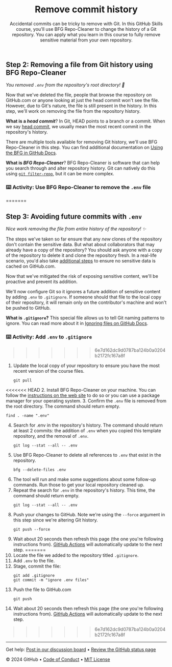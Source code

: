 <header>

<!--
  <<< Author notes: Course header >>>
  Read <https://skills.github.com/quickstart> for more information about how to build courses using this template.
  Include a 1280×640 image, course name in sentence case, and a concise description in emphasis.
  In your repository settings: enable template repository, add your 1280×640 social image, auto delete head branches.
  Next to "About", add description & tags; disable releases, packages, & environments.
  Add your open source license, GitHub uses the MIT license.
-->

# Remove commit history

Accidental commits can be tricky to remove with Git. In this GitHub Skills course, you'll use BFG Repo-Cleaner to change the history of a Git repository. You can apply what you learn in this course to fully remove sensitive material from your own repository.

</header>

<!--


  <<< Author notes: Step 3 >>>
>>>>>>> 6e7d162dc9d0787ba124b0a0204b2172fc167a8f
  Start this step by acknowledging the previous step.
  Define terms and link to docs.github.com.
-->

## Step 2: Removing a file from Git history using BFG Repo-Cleaner

_You removed `.env` from the repository's root directory! :tada:_

Now that we've deleted the file, people that browse the repository on GitHub.com or anyone looking at just the head commit won't see the file. However, due to Git's nature, the file is still present in the history. In this step, we'll work on removing the file from the repository history.

**What is a _head commit_**? In Git, HEAD points to a branch or a commit. When we say [head commit](https://docs.github.com/en/get-started/quickstart/github-glossary#head), we usually mean the most recent commit in the repository's history.

There are multiple tools available for removing Git history, we'll use BFG Repo-Cleaner in this step. You can find additional documentation on [Using the BFG in GitHub Docs](https://docs.github.com/en/authentication/keeping-your-account-and-data-secure/removing-sensitive-data-from-a-repository#using-the-bfg).

**What is _BFG Repo-Cleaner_**? BFG Repo-Cleaner is software that can help you search through and alter repository history. Git can natively do this using [`git filter-repo`](https://docs.github.com/en/authentication/keeping-your-account-and-data-secure/removing-sensitive-data-from-a-repository#using-git-filter-repo), but it can be more complex.

### :keyboard: Activity: Use BFG Repo-Cleaner to remove the `.env` file
=======
## Step 3: Avoiding future commits with `.env`

_Nice work removing the file from entire history of the repository! :sparkles:_

The steps we've taken so far ensure that any _new_ clones of the repository don't contain the sensitive data. But what about collaborators that may already have a copy of the repository? You should ask anyone with a copy of the repository to delete it and clone the repository fresh. In a real-life scenario, you'd also take [additional steps](https://docs.github.com/en/authentication/keeping-your-account-and-data-secure/removing-sensitive-data-from-a-repository#fully-removing-the-data-from-github) to ensure no sensitive data is cached on GitHub.com.

Now that we've mitigated the risk of exposing sensitive content, we'll be proactive and prevent its addition.

We'll now configure Git so it ignores a future addition of sensitive content by adding `.env` to `.gitignore`. If someone should that file to the local copy of their repository, it will remain only on the contributor's machine and won't be pushed to GitHub.

**What is `.gitignore`?** This special file allows us to tell Git naming patterns to ignore. You can read more about it in [Ignoring files on GitHub Docs](https://docs.github.com/en/get-started/getting-started-with-git/ignoring-files).

### :keyboard: Activity: Add `.env` to `.gitignore`
>>>>>>> 6e7d162dc9d0787ba124b0a0204b2172fc167a8f

1. Update the local copy of your repository to ensure you have the most recent version of the course files.
   ```shell
   git pull
   ```
<<<<<<< HEAD
2. Install BFG Repo-Cleaner on your machine. You can follow the [instructions on the web site](https://rtyley.github.io/bfg-repo-cleaner/) to do so or you can use a package manager for your operating system.
3. Confirm the `.env` file is removed from the root directory. The command should return empty.
   ```shell
   find . -name ".env"
   ```
4. Search for .env in the repository's history. The command should return at least 2 commits: the addition of `.env` when you copied this template repository, and the removal of `.env`.
   ```shell
   git log --stat --all -- .env
   ```
5. Use BFG Repo-Cleaner to delete all references to `.env` that exist in the repository.
   ```shell
   bfg --delete-files .env
   ```
6. The tool will run and make some suggestions about some follow-up commands. Run those to get your local repository cleaned up.
7. Repeat the search for `.env` in the repository's history. This time, the command should return empty.
   ```shell
   git log --stat --all -- .env
   ```
8. Push your changes to GitHub. Note we're using the `--force` argument in this step since we're altering Git history.
   ```shell
   git push --force
   ```
9. Wait about 20 seconds then refresh this page (the one you're following instructions from). [GitHub Actions](https://docs.github.com/en/actions) will automatically update to the next step.
=======
2. Locate the file we added to the repository titled `.gitignore`.
3. Add `.env` to the file.
4. Stage, commit the file:
   ```shell
   git add .gitignore
   git commit -m "ignore .env files"
   ```
5. Push the file to GitHub.com
   ```shell
   git push
   ```
6. Wait about 20 seconds then refresh this page (the one you're following instructions from). [GitHub Actions](https://docs.github.com/en/actions) will automatically update to the next step.
>>>>>>> 6e7d162dc9d0787ba124b0a0204b2172fc167a8f

<footer>

<!--
  <<< Author notes: Footer >>>
  Add a link to get support, GitHub status page, code of conduct, license link.
-->

---

Get help: [Post in our discussion board](https://github.com/orgs/skills/discussions/categories/change-commit-history) &bull; [Review the GitHub status page](https://www.githubstatus.com/)

&copy; 2024 GitHub &bull; [Code of Conduct](https://www.contributor-covenant.org/version/2/1/code_of_conduct/code_of_conduct.md) &bull; [MIT License](https://gh.io/mit)

</footer>
